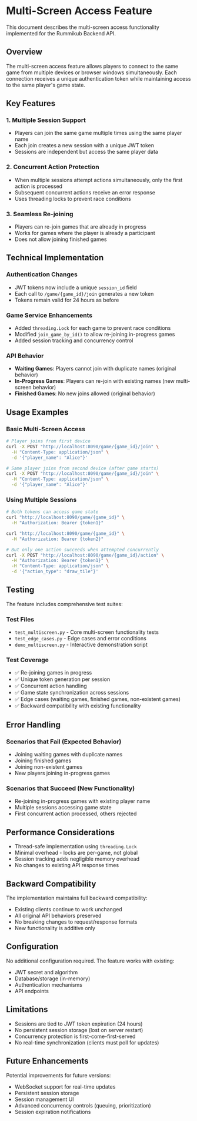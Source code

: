 # Multi-Screen Access Feature

This document describes the multi-screen access functionality implemented for the Rummikub Backend API.

## Overview

The multi-screen access feature allows players to connect to the same game from multiple devices or browser windows simultaneously. Each connection receives a unique authentication token while maintaining access to the same player's game state.

## Key Features

### 1. Multiple Session Support
- Players can join the same game multiple times using the same player name
- Each join creates a new session with a unique JWT token
- Sessions are independent but access the same player data

### 2. Concurrent Action Protection
- When multiple sessions attempt actions simultaneously, only the first action is processed
- Subsequent concurrent actions receive an error response
- Uses threading locks to prevent race conditions

### 3. Seamless Re-joining
- Players can re-join games that are already in progress
- Works for games where the player is already a participant
- Does not allow joining finished games

## Technical Implementation

### Authentication Changes
- JWT tokens now include a unique `session_id` field
- Each call to `/game/{game_id}/join` generates a new token
- Tokens remain valid for 24 hours as before

### Game Service Enhancements
- Added `threading.Lock` for each game to prevent race conditions
- Modified `join_game_by_id()` to allow re-joining in-progress games
- Added session tracking and concurrency control

### API Behavior
- **Waiting Games**: Players cannot join with duplicate names (original behavior)
- **In-Progress Games**: Players can re-join with existing names (new multi-screen behavior)
- **Finished Games**: No new joins allowed (original behavior)

## Usage Examples

### Basic Multi-Screen Access
```bash
# Player joins from first device
curl -X POST "http://localhost:8090/game/{game_id}/join" \
  -H "Content-Type: application/json" \
  -d '{"player_name": "Alice"}'

# Same player joins from second device (after game starts)
curl -X POST "http://localhost:8090/game/{game_id}/join" \
  -H "Content-Type: application/json" \
  -d '{"player_name": "Alice"}'
```

### Using Multiple Sessions
```bash
# Both tokens can access game state
curl "http://localhost:8090/game/{game_id}" \
  -H "Authorization: Bearer {token1}"

curl "http://localhost:8090/game/{game_id}" \
  -H "Authorization: Bearer {token2}"

# But only one action succeeds when attempted concurrently
curl -X POST "http://localhost:8090/game/{game_id}/action" \
  -H "Authorization: Bearer {token1}" \
  -H "Content-Type: application/json" \
  -d '{"action_type": "draw_tile"}'
```

## Testing

The feature includes comprehensive test suites:

### Test Files
- `test_multiscreen.py` - Core multi-screen functionality tests
- `test_edge_cases.py` - Edge cases and error conditions
- `demo_multiscreen.py` - Interactive demonstration script

### Test Coverage
- ✅ Re-joining games in progress
- ✅ Unique token generation per session
- ✅ Concurrent action handling
- ✅ Game state synchronization across sessions
- ✅ Edge cases (waiting games, finished games, non-existent games)
- ✅ Backward compatibility with existing functionality

## Error Handling

### Scenarios that Fail (Expected Behavior)
- Joining waiting games with duplicate names
- Joining finished games
- Joining non-existent games
- New players joining in-progress games

### Scenarios that Succeed (New Functionality)
- Re-joining in-progress games with existing player name
- Multiple sessions accessing game state
- First concurrent action processed, others rejected

## Performance Considerations

- Thread-safe implementation using `threading.Lock`
- Minimal overhead - locks are per-game, not global
- Session tracking adds negligible memory overhead
- No changes to existing API response times

## Backward Compatibility

The implementation maintains full backward compatibility:
- Existing clients continue to work unchanged
- All original API behaviors preserved
- No breaking changes to request/response formats
- New functionality is additive only

## Configuration

No additional configuration required. The feature works with existing:
- JWT secret and algorithm
- Database/storage (in-memory)
- Authentication mechanisms
- API endpoints

## Limitations

- Sessions are tied to JWT token expiration (24 hours)
- No persistent session storage (lost on server restart)
- Concurrency protection is first-come-first-served
- No real-time synchronization (clients must poll for updates)

## Future Enhancements

Potential improvements for future versions:
- WebSocket support for real-time updates
- Persistent session storage
- Session management UI
- Advanced concurrency controls (queuing, prioritization)
- Session expiration notifications